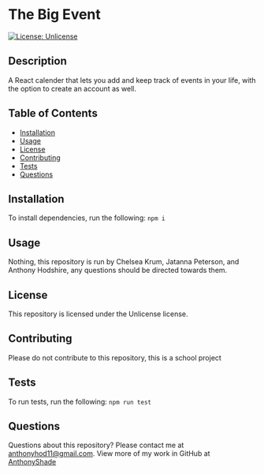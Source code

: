 # The Big Event
[![License: Unlicense](https://img.shields.io/badge/license-Unlicense-blue.svg)](http://unlicense.org/)
## Description
A React calender that lets you add and keep track of events in your life, with the option to create an account as well.
## Table of Contents
* [Installation](#installation)
* [Usage](#usage)
* [License](#license)
* [Contributing](#contributing)
* [Tests](#tests)
* [Questions](#questions)
## Installation
To install dependencies, run the following:
`
npm i
`
## Usage
Nothing, this repository is run by Chelsea Krum, Jatanna Peterson, and Anthony Hodshire, any questions should be directed towards them.
## License
This repository is licensed under the Unlicense license.
## Contributing
Please do not contribute to this repository, this is a school project
## Tests
To run tests, run the following:
`
npm run test
`
## Questions
Questions about this repository? Please contact me at [anthonyhod11@gmail.com](mailto:anthonyhod11@gmail.com). View more of my work in GitHub at [AnthonyShade](https://github.com/AnthonyShade) 